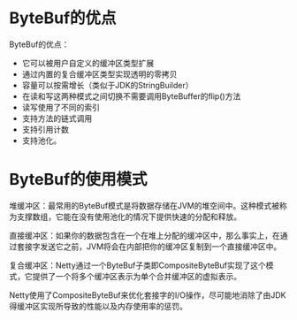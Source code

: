 # ByteBuf的优点
ByteBuf的优点：
- 它可以被用户自定义的缓冲区类型扩展
- 通过内置的复合缓冲区类型实现透明的零拷贝
- 容量可以按需增长（类似于JDK的StringBuilder）
- 在读和写这两种模式之间切换不需要调用ByteBuffer的flip()方法
- 读写使用了不同的索引
- 支持方法的链式调用
- 支持引用计数
- 支持池化。

# ByteBuf的使用模式
堆缓冲区：最常用的ByteBuf模式是将数据存储在JVM的堆空间中。这种模式被称为支撑数组，它能在没有使用池化的情况下提供快速的分配和释放。

直接缓冲区：如果你的数据包含在一个在堆上分配的缓冲区中，那么事实上，在通过套接字发送它之前，JVM将会在内部把你的缓冲区复制到一个直接缓冲区中。

复合缓冲区：Netty通过一个ByteBuf子类即CompositeByteBuf实现了这个模式，它提供了一个将多个缓冲区表示为单个合并缓冲区的虚拟表示。

Netty使用了CompositeByteBuf来优化套接字的I/O操作，尽可能地消除了由JDK得缓冲区实现所导致的性能以及内存使用率的惩罚。


